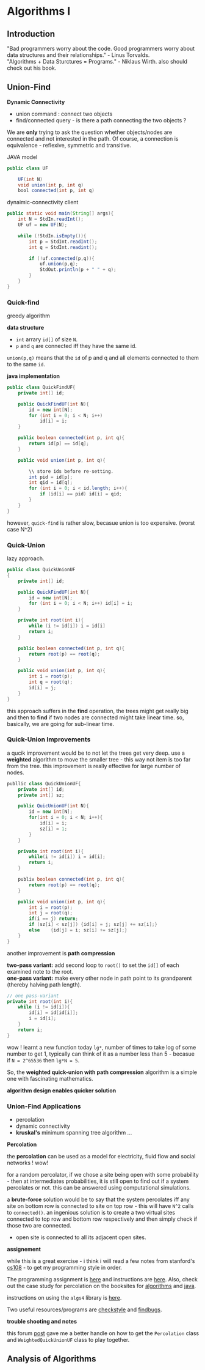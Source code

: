 # Algorithms I #

## Introduction ##

"Bad programmers worry about the code. Good programmers worry about data structures and their relationships." - Linus Torvalds.  
"Algorithms + Data Sturctures = Programs." - Niklaus Wirth. also should check out his book.  

## Union-Find ##

**Dynamic Connectivity**

* union command : connect two objects  
* find/connected query - is there a path connecting the two objects ?  

We are **only** trying to ask the question whether objects/nodes are connected and not interested in the path. Of course, a connection is equivalence - reflexive, symmetric and transitive. 

JAVA model

```java
public class UF

	UF(int N) 
	void union(int p, int q)
	bool connected(int p, int q)
```

dynaimic-connectivity client
```java
public static void main(String[] args){
	int N = StdIn.readInt();
	UF uf = new UF(N);

	while (!StdIn.isEmpty()){
		int p = StdInt.readInt();
		int q = StdInt.readint();

		if (!uf.connected(p,q)){
			uf.union(p,q);
			StdOut.println(p + " " + q);
		}
	}
}
```

### Quick-find ###

greedy algorithm

**data structure**

- `int` arrary `id[]` of size `N`.  
- `p` and `q` are connected iff they have the same id.  

`union(p,q)` means that the `id` of p and q and all elements connected to them to the same `id`.  

**java implementation**

```java
public class QuickFindUF{
	private int[] id;

	public QuickFindUF(int N){
		id = new int[N];
		for (int i = 0; i < N; i++)
			id[i] = i;
	}

	public boolean connected(int p, int q){
		return id[p] == id[q];
	}

	public void union(int p, int q){

		\\ store ids before re-setting. 
		int pid = id[p];
		int qid = id[q];
		for (int i = 0; i < id.length; i++){
			if (id[i] == pid) id[i] = qid;
		}
	}
}
```

however, `quick-find` is rather slow, becasue union is too expensive. (worst case N^2)

### Quick-Union ###

lazy approach. 


```java
public class QuickUnionUF
{
	private int[] id;

	public QuickFindUF(int N){
		id = new int[N];
		for (int i = 0; i < N; i++) id[i] = i;
	}

	private int root(int i){
		while (i != id[i]) i = id[i]
		return i;
	}

	public boolean connected(int p, int q){
		return root(p) == root(q);
	}

	public void union(int p, int q){
		int i = root(p);
		int q = root(q);
		id[i] = j;
	}
}
```

this approach suffers in the **find** operation, the trees might get really big and then to **find** if two nodes are connected might take linear time. so, basically, we are going for sub-linear time. 

### Quick-Union Improvements ###

a qucik improvement would be to not let the trees get very deep. use a **weighted** algorithm to move the smaller tree - this way not item is too far from the tree. this improvement is really effective for large number of nodes. 

```java
publlic class QuickUnionUF{
	private int[] id;
	private int[] sz;

	public QuicUnionUF(int N){
		id = new int[N];
		for(int i = 0; i < N; i++){
			id[i] = i;
			sz[i] = 1;
		} 
	}

	private int root(int i){
		while(i != id[i]) i = id[i];
		return i;
	}

	publiv boolean connected(int p, int q){
		return root(p) == root(q);
	}

	public void union(int p, int q){
		int i = root(p);
		int j = root(q);
		if(i == j) return;
		if (sz[i] < sz[j]) {id[i] = j; sz[j] += sz[i];}
		else	{id[j] = i; sz[i] += sz[j];}
	}
}
```

another improvement is **path compression**

**two-pass variant:** add second loop to `root()` to set the `id[]` of each examined note to the root.  
**one-pass variant:** make every other node in path point to its grandparent (thereby halving path length).

```java
// one pass-variant
private int root(int i){
	while (i != id[i]){
		id[i] = id[id[i]];
		i = id[i];
	}
	return i;
}
```

wow ! learnt a new function today `lg*`, number of times to take log of some number to get 1, typically can think of it as a number less than 5 - becasue if `N = 2^65536` then `lg*N = 5`.  

So, the **weighted quick-union with path compression** algorithm is a simple one with fascinating mathematics.  

**algorithm design enables quicker solution**

### Union-Find Applications ###

* percolation  
* dynamic connectivity  
* **kruskal's** minimum spanning tree algorithm
...

**Percolation**

the **percolation** can be used as a model for electricity, fluid flow and social networks ! wow!  

for a random percolator, if we chose a site being open with some probability - then at intermediates probabilities, it is still open to find out if a system percolates or not. this can be answered using computational simulations.  

a **brute-force** solution would be to say that the system percolates iff any site on bottom row is connected to site on top row - this will have `N^2` calls to `connected()`. an ingenious solution is to create a two virtual sites connected to top row and bottom row respectively and then simply check if those two are connected.  

* open site is connected to all its adjacent open sites.  

**assignement**  

while this is a great exercise - i think i will read a few notes from stanford's [cs108](http://web.stanford.edu/class/cs108) - to get my programming style in order. 

The programming assignment is [here](http://coursera.cs.princeton.edu/algs4/assignments/percolation.html) and 
instructions are [here](https://class.coursera.org/algs4partI-010/assignment/view?assignment_id=1). 
Also, check out the case study for percolation on the booksites 
for [algorithms](http://algs4.cs.princeton.edu/15uf) and [java](http://introcs.cs.princeton.edu/java/24percolation). 

instructions on using the `algs4` library is [here](http://algs4.cs.princeton.edu/mac).

Two useful resources/programs are [checkstyle](http://checkstyle.sourceforge.net) and [findbugs](http://findbugs.sourceforge.net).

**trouble shooting and notes**  

this forum [post](https://class.coursera.org/algs4partI-010/forum/thread?thread_id=413) gave me a better handle on how to get the `Percolation` class and `WeightedQuickUnionUF` class to play together.  

## Analysis of Algorithms ##


